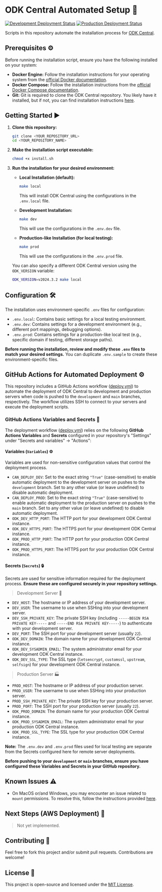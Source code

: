 # ODK Central Automated Setup 🚀

[![Development Deployment Status](https://img.shields.io/github/actions/workflow/status/clovisphere/odk-installer/deploy.yml?branch=development&label=Development%20Deploy)](https://github.com/clovisphere/odk-installer/actions?query=workflow%3ADeploy%20ODK%20Central+branch%3Adevelopment) [![Production Deployment Status](https://img.shields.io/github/actions/workflow/status/clovisphere/odk-installer/deploy.yml?branch=main&label=Production%20Deploy)](https://github.com/clovisphere/odk-installer/actions?query=workflow%3ADeploy%20ODK%20Central+branch%3Amain)

Scripts in this repository automate the installation process for [ODK Central](https://github.com/getodk/central).

## Prerequisites ⚙️

Before running the installation script, ensure you have the following installed on your system:

* **Docker Engine:** Follow the installation instructions for your operating system from the [official Docker documentation](https://docs.docker.com/engine/install/).
* **Docker Compose:** Follow the installation instructions from the [official Docker Compose documentation](https://docs.docker.com/compose/install/).
* **Git:** Git is required to clone the ODK Central repository. You likely have it installed, but if not, you can find installation instructions [here](https://git-scm.com/book/en/v2/Getting-Started-Installing-Git).

## Getting Started ▶️

1.  **Clone this repository:**

    ```bash
    git clone <YOUR_REPOSITORY_URL>
    cd <YOUR_REPOSITORY_NAME>
    ```

2.  **Make the installation script executable:**

    ```bash
    chmod +x install.sh
    ```

3.  **Run the installation for your desired environment:**

    * **Local Installation (default):**

        ```bash
        make local
        ```

        This will install ODK Central using the configurations in the `.env.local` file.

    * **Development Installation:**

        ```bash
        make dev
        ```

        This will use the configurations in the `.env.dev` file.

    * **Production-like Installation (for local testing):**

        ```bash
        make prod
        ```

        This will use the configurations in the `.env.prod` file.

    You can also specify a different ODK Central version using the `ODK_VERSION` variable:

    ```bash
    ODK_VERSION=v2024.3.2 make local
    ```

## Configuration 🛠️

The installation uses environment-specific `.env` files for configuration:

-   `.env.local`: Contains basic settings for a local testing environment.
-   `.env.dev`: Contains settings for a development environment (e.g., different port mappings, debugging options).
-   `.env.prod`: Contains settings for a production-like local test (e.g., specific domain if testing, different storage paths).

**Before running the installation, review and modify these `.env` files to match your desired settings.** You can duplicate `.env.sample` to create these environment-specific files.

## GitHub Actions for Automated Deployment ⚙️

This repository includes a GitHub Actions workflow ([deploy.yml](./.github/workflows/deploy.yml)) to automate the deployment of ODK Central to development and production servers when code is pushed to the `development` and `main` branches, respectively. The workflow utilizes SSH to connect to your servers and execute the deployment scripts.

### GitHub Actions Variables and Secrets 🔑

The deployment workflow ([deploy.yml](./.github/workflows/deploy.yml)) relies on the following **GitHub Actions Variables** and **Secrets** configured in your repository's "Settings" under "Secrets and variables" -> "Actions":

#### Variables (`Variables`) ⚙️

Variables are used for non-sensitive configuration values that control the deployment process.

* `CAN_DEPLOY_DEV`: Set to the exact string `"True"` (case-sensitive) to enable automatic deployment to the development server on pushes to the `development` branch. Set to any other value (or leave undefined) to disable automatic deployment.
* `CAN_DEPLOY_PROD`: Set to the exact string `"True"` (case-sensitive) to enable automatic deployment to the production server on pushes to the `main` branch. Set to any other value (or leave undefined) to disable automatic deployment.
* `ODK_DEV_HTTP_PORT`: The HTTP port for your development ODK Central instance.
* `ODK_DEV_HTTPS_PORT`: The HTTPS port for your development ODK Central instance.
* `ODK_PROD_HTTP_PORT`: The HTTP port for your production ODK Central instance.
* `ODK_PROD_HTTPS_PORT`: The HTTPS port for your production ODK Central instance.

#### Secrets (`Secrets`) 🔒

Secrets are used for sensitive information required for the deployment process. **Ensure these are configured securely in your repository settings.**

> Development Server 🧪

* `DEV_HOST`: The hostname or IP address of your development server.
* `DEV_USER`: The username to use when SSHing into your development server.
* `DEV_SSH_PRIVATE_KEY`: The private SSH key (including `-----BEGIN RSA PRIVATE KEY-----` and `-----END RSA PRIVATE KEY-----`) to authenticate with your development server.
* `DEV_PORT`: The SSH port for your development server (usually `22`).
* `ODK_DEV_DOMAIN`: The domain name for your development ODK Central instance.
* `ODK_DEV_SYSADMIN_EMAIL`: The system administrator email for your development ODK Central instance.
* `ODK_DEV_SSL_TYPE`: The SSL type (`letsencrypt`, `customssl`, `upstream`, `selfsign`) for your development ODK Central instance.

> Production Server 🏭

* `PROD_HOST`: The hostname or IP address of your production server.
* `PROD_USER`: The username to use when SSHing into your production server.
* `PROD_SSH_PRIVATE_KEY`: The private SSH key for your production server.
* `PROD_PORT`: The SSH port for your production server (usually `22`).
* `ODK_PROD_DOMAIN`: The domain name for your production ODK Central instance.
* `ODK_PROD_SYSADMIN_EMAIL`: The system administrator email for your production ODK Central instance.
* `ODK_PROD_SSL_TYPE`: The SSL type for your production ODK Central instance.

**Note:** The `.env.dev` and `.env.prod` files used for local testing are separate from the Secrets configured here for remote server deployments.

**Before pushing to your `development` or `main` branches, ensure you have configured these Variables and Secrets in your GitHub repository.**

## Known Issues ⚠️

-   On MacOS or/and Windows, you may encounter an issue related to `mount` permissions. To resolve this, follow the instructions provided [here](https://github.com/getodk/central#services).

## Next Steps (AWS Deployment) 🚧

> Not yet implemented.

## Contributing 🙌

Feel free to fork this project and/or submit pull requests. Contributions are welcome!

## License 📄

This project is open-source and licensed under the [MIT License](./LICENSE).
